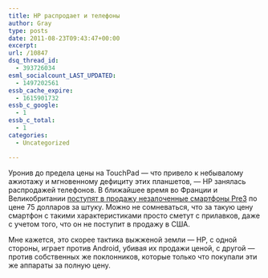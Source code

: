 ```yaml
---
title: HP распродает и телефоны
author: Gray
type: posts
date: 2011-08-23T09:43:47+00:00
excerpt:
url: /10847
dsq_thread_id:
  - 393726034
esml_socialcount_LAST_UPDATED:
  - 1497202561
essb_cache_expire:
  - 1615901732
essb_c_google:
  - 1
essb_c_total:
  - 1
categories:
  - Uncategorized

---
```








Уронив до предела цены на TouchPad — что привело к небывалому ажиотажу и мгновенному дефициту этих планшетов, — HP занялась распродажей телефонов. В ближайшее время во Франции и Великобритании [поступят в продажу незалоченные смартфоны Pre3][1] по цене 75 долларов за штуку. Можно не сомневаться, что за такую цену смартфон с такими характеристиками просто сметут с прилавков, даже с учетом того, что он не поступит в продажу в США.

Мне кажется, это скорее тактика выжженой земли — HP, с одной стороны, играет против Android, убивая их продажи ценой, с другой — против собственных же поклонников, которые только что покупали эти же аппараты за полную цену.

 [1]: http://www.pcmag.com/article2/0,2817,2391519,00.asp